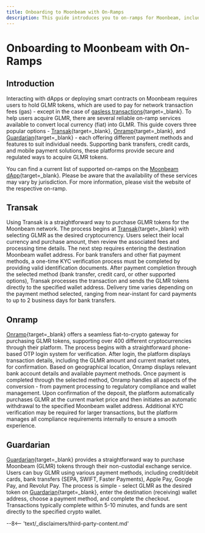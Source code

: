 ```yaml
---
title: Onboarding to Moonbeam with On-Ramps
description: This guide introduces you to on-ramps for Moonbeam, including Transak, Onramp, and Guardarian, and provides an overview of the process to acquire GLMR on each. 
---
```


# Onboarding to Moonbeam with On-Ramps

## Introduction

Interacting with dApps or deploying smart contracts on Moonbeam requires users to hold GLMR tokens, which are used to pay for network transaction fees (gas) - except in the case of [gasless transactions](/tutorials/eth-api/call-permit-gasless-txs/){target=\_blank}. To help users acquire GLMR, there are several reliable on-ramp services available to convert local currency (fiat) into GLMR. This guide covers three popular options - [Transak](https://transak.com/buy/glmr){target=\_blank}, [Onramp](https://onramp.money/coins/moonbeam.html){target=\_blank}, and [Guardarian](https://guardarian.com/buy-glmr){target=\_blank} - each offering different payment methods and features to suit individual needs. Supporting bank transfers, credit cards, and mobile payment solutions, these platforms provide secure and regulated ways to acquire GLMR tokens. 

You can find a current list of supported on-ramps on the [Moonbeam dApp](https://apps.moonbeam.network/moonbeam){target=\_blank}. Please be aware that the availability of these services may vary by jurisdiction. For more information, please visit the website of the respective on-ramp. 

## Transak

Using Transak is a straightforward way to purchase GLMR tokens for the Moonbeam network. The process begins at [Transak](https://transak.com/buy/glmr){target=\_blank} with selecting GLMR as the desired cryptocurrency. Users select their local currency and purchase amount, then review the associated fees and processing time details. The next step requires entering the destination Moonbeam wallet address. For bank transfers and other fiat payment methods, a one-time KYC verification process must be completed by providing valid identification documents. After payment completion through the selected method (bank transfer, credit card, or other supported options), Transak processes the transaction and sends the GLMR tokens directly to the specified wallet address. Delivery time varies depending on the payment method selected, ranging from near-instant for card payments to up to 2 business days for bank transfers.

## Onramp
[Onramp](https://onramp.money/coins/moonbeam.html){target=\_blank} offers a seamless fiat-to-crypto gateway for purchasing GLMR tokens, supporting over 400 different cryptocurrencies through their platform. The process begins with a straightforward phone-based OTP login system for verification. After login, the platform displays transaction details, including the GLMR amount and current market rates, for confirmation. Based on geographical location, Onramp displays relevant bank account details and available payment methods. Once payment is completed through the selected method, Onramp handles all aspects of the conversion - from payment processing to regulatory compliance and wallet management. Upon confirmation of the deposit, the platform automatically purchases GLMR at the current market price and then initiates an automatic withdrawal to the specified Moonbeam wallet address. Additional KYC verification may be required for larger transactions, but the platform manages all compliance requirements internally to ensure a smooth experience.

## Guardarian

[Guardarian](https://guardarian.com/buy-glmr){target=\_blank} provides a straightforward way to purchase Moonbeam (GLMR) tokens through their non-custodial exchange service. Users can buy GLMR using various payment methods, including credit/debit cards, bank transfers (SEPA, SWIFT, Faster Payments), Apple Pay, Google Pay, and Revolut Pay. The process is simple - select GLMR as the desired token on [Guardarian](https://guardarian.com/buy-glmr){target=\_blank}, enter the destination (receiving) wallet address, choose a payment method, and complete the checkout. Transactions typically complete within 5-10 minutes, and funds are sent directly to the specified crypto wallet.

--8<-- 'text/_disclaimers/third-party-content.md'